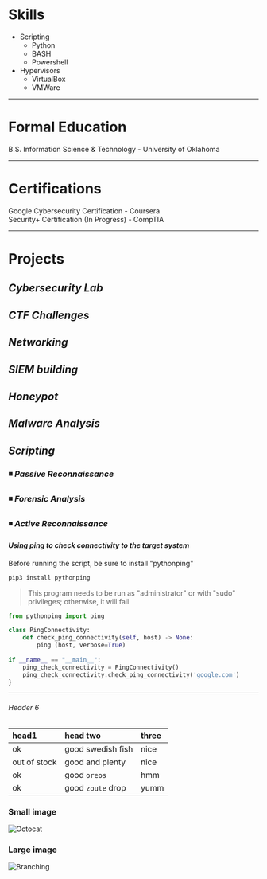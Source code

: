 # Skills

- Scripting
  - Python
  - BASH
  - Powershell
- Hypervisors
  - VirtualBox
  - VMWare

---

# Formal Education

B.S. Information Science & Technology - University of Oklahoma

---

# Certifications

Google Cybersecurity Certification - Coursera\
Security+ Certification (In Progress) - CompTIA

---

# Projects

## *Cybersecurity Lab*

## *CTF Challenges*

## *Networking*

## *SIEM building*

## *Honeypot*

## *Malware Analysis*

## *Scripting*

### ◾ _Passive Reconnaissance_

### ◾ _Forensic Analysis_

### ◾ _Active Reconnaissance_
#### _Using ping to check connectivity to the target system_

Before running the script, be sure to install "pythonping"

```bash
pip3 install pythonping
```

> This program needs to be run as "administrator" or with "sudo" privileges; otherwise, it will fail

```python
from pythonping import ping

class PingConnectivity:
    def check_ping_connectivity(self, host) -> None:
        ping (host, verbose=True)
        
if __name__ == "__main__":
    ping_check_connectivity = PingConnectivity()
    ping_check_connectivity.check_ping_connectivity('google.com')
}
```



---

###### Header 6

| head1        | head two          | three |
|:-------------|:------------------|:------|
| ok           | good swedish fish | nice  |
| out of stock | good and plenty   | nice  |
| ok           | good `oreos`      | hmm   |
| ok           | good `zoute` drop | yumm  |

### Small image

![Octocat](https://github.githubassets.com/images/icons/emoji/octocat.png)

### Large image

![Branching](https://guides.github.com/activities/hello-world/branching.png)
